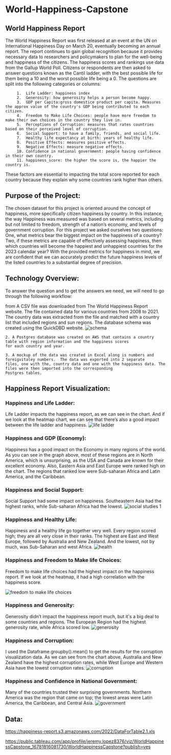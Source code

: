 # World-Happiness-Capstone

## World Happiness Report

The World Happiness Report was first released at an event at the UN on International Happiness Day on March 20, eventually becoming an annual report.  The report continues to gain global recognition because it provides necessary data to researchers and policymakers to plan for the well-being and happiness of the citizens.
The happiness scores and rankings use data from the Gallup World Poll.  Citizens or respondents are then asked to answer questions known as the Cantil ladder, with the best possible life for them being a 10 and the worst possible life being a 0.  The questions are split into the following categories or columns:

         1.  Life Ladder: happiness index
         2.  Generosity: how generosity helps a person become happy.   
         3.  GDP per Capita:gross domestice product per capita. Measures the approx value of the country's GDP being contributed to each citizen.  
         4.  Freedom to Make Life Choices: people have more freedom to make their own choices in the country they live in.
         5.  Perceptions of Corruption: measures that rates countries based on their perceived level of corruption.
         6.  Social Support: to have a family, friends, and social life.
         7.  Healthy life expectancy at birth: years of healthy life.
         8.  Positive Effects: measures positive effects.
         9.  Negative Effects: measure negative effects.
         10. Confidence in national government: people having confidence in their own country.
         11. happiness_score: the higher the score is, the happier the country is.

These factors are essential to impacting the total score reported for each country because they explain why some countries rank higher than others.

## Purpose of the Project:

The chosen dataset for this project is oriented around the concept of happiness, more specifically citizen happiness by country. In this instance, the way Happiness was measured was based on several metrics, including but not limited to freedom, strength of a nation’s economy, and levels of government corruption. For this project we asked ourselves two questions: One, what metrics bear the biggest impact on the happiness of a country? Two, if these metrics are capable of effectively assessing happiness, then which countries will become the happiest and unhappiest countries for the 2023 calendar year? With the provided metrics for happiness in mind, we are confident that we can accurately predict the future happiness levels of the listed countries to a substantial degree of precision.


## Technology Overview:

To answer the question and to get the answers we need, we will need to go through the following workflow:

   from A CSV file was downloaded from The World Happiness Report website.  The file contained data for various countries 
    from 2008 to 2021. The country data was extracted from the file and matched with a country list that included regions
    and sun regions. The database schema was created using the QuickDBD website.
![schema](https://user-images.githubusercontent.com/110853496/224196018-3475a502-c982-4cc5-9f9e-bd1d3109e05b.png)

    2. A Postgres database was created on AWS that contains a country table with region information and the happiness scores 
    for each country and year.
    
    3. A mockup of the data was created in Excel along is numbers and foreigvitaley numbers.  The data was exported into 2 separate 
    files, one with the, country data and one with the happiness data. The files were then imported into the corresponding
    Postgres tables.
    
## Happiness Report Visualization:

### Happiness and Life Ladder:
Life Ladder impacts the happiness report, as we can see in the chart.  And if we look at the heatmap chart, we can see that there’s also a good impact between the life ladder and happiness.
![life ladder](https://user-images.githubusercontent.com/114379268/225767757-9ff0ada3-bfa7-470d-ae5d-aa5fbf3a64f7.png)

### Happiness and GDP (Economy):
Happiness has a good impact on the Economy in many regions of the world.  As you can see in the graph above, most of these regions are in North America, which is unsurprising, as the USA and Canada are known for their excellent economy.  Also, Eastern Asia and East Europe were ranked high on the chart.  The regions that ranked low were Sub-saharan Africa and Latin America, and the Caribbean. 

### Happiness and Social Support:
Social Support had some impact on happiness.  Southeastern Asia had the highest ranks, while Sub-saharan Africa had the lowest.
![social studies 1](https://user-images.githubusercontent.com/114379268/225768181-ee80d34f-bf3f-42cf-b436-e215e17f1cf6.png)

### Happiness and Healthy Life:
Happiness and a healthy life go together very well.  Every region scored high; they are all very close in their ranks.  The highest are East and West Europe, followed by Australia and New Zealand.  And the lowest, not by much, was Sub-Saharan and west Africa.
![health](https://user-images.githubusercontent.com/114379268/225768330-9661fc7d-05c5-44d9-9e04-1580e1d5863e.png)

### Happiness and Freedom to Make life Choices:
Freedom to make life choices had the highest impact on the happiness report.  If we look at the heatmap, it had a high correlation with the happiness score.

![freedom to make life choices](https://user-images.githubusercontent.com/114379268/225768463-4c632936-1693-4025-a743-53508245f6a7.png)

### Happiness and Generosity:
Generosity didn’t impact the happiness report much, but it's a big deal to some countries and regions.  The European Region had the highest generosity rate, while Africa scored low.
![generosity](https://user-images.githubusercontent.com/114379268/225768548-a8b97aa7-584b-4556-b2b8-e48254ade40b.png)

### Happiness and Corruption:
I used the Dataframe.groupby().mean() to get the results for the corruption visualization data.  As we can see from the chart above, Australia and New Zealand have the highest corruption rates, while West Europe and Western Asia have the lowest corruption rates.
![corruption](https://user-images.githubusercontent.com/114379268/225768650-24a61a7e-d882-4c6d-a01c-9cad705fa741.png)

### Happiness and Confidence in National Government:
Many of the countries trusted their surprising governments.  Northern America was the region that came on top; the lowest areas were Latin America, the Caribbean, and Central Asia.
![government](https://user-images.githubusercontent.com/114379268/225768731-e0d915ad-424b-4b25-84d1-812ad88ef9d8.png)


## Data:

https://happiness-report.s3.amazonaws.com/2022/DataForTable2.1.xls

https://public.tableau.com/app/profile/jeremy.lopez8376/viz/WorldHappinessCapstone_16781816081730/WorldHappinessCapstone?publish=yes
